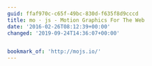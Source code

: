```yaml
---
guid: ffaf970c-c65f-49bc-830d-f635f8d9cccd
title: mo · js - Motion Graphics For The Web
date: '2016-02-26T08:12:39+00:00'
changed: '2019-09-24T14:36:07+00:00'


bookmark_of: 'http://mojs.io/'
---
```




